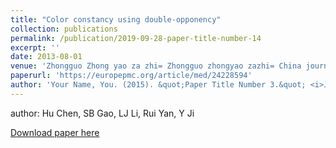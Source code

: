```yaml
---
title: "Color constancy using double-opponency"
collection: publications
permalink: /publication/2019-09-28-paper-title-number-14
excerpt: ''
date: 2013-08-01
venue: 'Zhongguo Zhong yao za zhi= Zhongguo zhongyao zazhi= China journal of Chinese materia medica'
paperurl: 'https://europepmc.org/article/med/24228594'
author: 'Your Name, You. (2015). &quot;Paper Title Number 3.&quot; <i>Journal 1</i>. 1(3).'
---
```


author: Hu Chen, SB Gao, LJ Li, Rui Yan, Y Ji

[Download paper here](https://europepmc.org/article/med/24228594)

